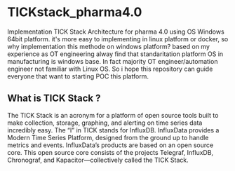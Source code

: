 # TICKstack_pharma4.0
Implementation TICK Stack Architecture for pharma 4.0 using OS Windows 64bit platform. it's more easy to implementing in linux platform or docker, so why implementation this methode on windows platform? based on my experience as OT engineering alway find that standaritation platform OS in manufacturing is windows base. In fact majority OT engineer/automation engineer not familiar with Linux OS. So i hope this repository can guide everyone that want to starting POC this platform.  



## What is TICK Stack ?
The TICK Stack is an acronym for a platform of open source tools built to make collection, storage, graphing, and alerting on time series data incredibly easy. The “I” in TICK stands for InfluxDB. InfluxData provides a Modern Time Series Platform, designed from the ground up to handle metrics and events. InfluxData’s products are based on an open source core. This open source core consists of the projects Telegraf, InfluxDB, Chronograf, and Kapacitor—collectively called the TICK Stack.

